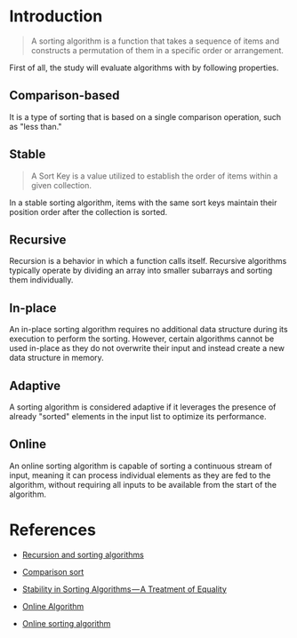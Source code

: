 # Introduction

> A sorting algorithm is a function that takes a sequence of items and constructs a permutation of them in a specific order or arrangement.

First of all, the study will evaluate algorithms with by following properties.

## Comparison-based

It is a type of sorting that is based on a single comparison operation, such as "less than."

## Stable

> A Sort Key is a value utilized to establish the order of items within a given collection.

In a stable sorting algorithm, items with the same sort keys maintain their position order after the collection is sorted.

## Recursive

Recursion is a behavior in which a function calls itself. Recursive algorithms typically operate by dividing an array into smaller subarrays and sorting them individually.

## In-place

An in-place sorting algorithm requires no additional data structure during its execution to perform the sorting. However, certain algorithms cannot be used in-place as they do not overwrite their input and instead create a new data structure in memory.

## Adaptive

A sorting algorithm is considered adaptive if it leverages the presence of already "sorted" elements in the input list to optimize its performance.

## Online

An online sorting algorithm is capable of sorting a continuous stream of input, meaning it can process individual elements as they are fed to the algorithm, without requiring all inputs to be available from the start of the algorithm.

# References
- [Recursion and sorting algorithms](https://staffwww.fullcoll.edu/aclifton/cs133/lecture-9-recursion-sorting.html)

- [Comparison sort](https://en.wikipedia.org/wiki/Comparison_sort#:~:text=A%20comparison%20sort%20is%20a,in%20the%20final%20sorted%20list.)

- [Stability in Sorting Algorithms — A Treatment of Equality](https://www.freecodecamp.org/news/stability-in-sorting-algorithms-a-treatment-of-equality-fa3140a5a539/#:~:text=A%20stable%20sorting%20algorithm%20maintains,after%20the%20collection%20is%20sorted.)

- [Online Algorithm](https://en.wikipedia.org/wiki/Online_algorithm)

- [Online sorting algorithm](https://cboard.cprogramming.com/c-programming/146571-online-sorting-algorithm.html)